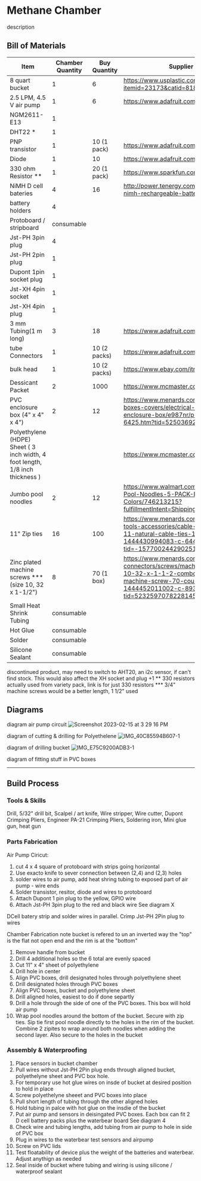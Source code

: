 # Methane Chamber
description
## Bill of Materials

| Item          | Chamber Quantity | Buy Quantity  | Supplier part # / URL   |
| ------------- | ---------------- | ------------- | ------------- |
| 8 quart bucket | 1 | 6  | https://www.usplastic.com/catalog/item.aspx?itemid=23173&catid=818 |
| 2.5 LPM, 4.5 V air pump | 1 | 6 | https://www.adafruit.com/product/4699 |
| NGM2611-E13 | 1 | | |
| DHT22 * | 1 | | |
| PNP transistor | 1 | 10 (1 pack) | https://www.adafruit.com/product/756 |
| Diode | 1 | 10 | https://www.adafruit.com/product/755 | 
| 330 ohm Resistor ** | 1 | 20 (1 pack) | https://www.sparkfun.com/products/14490 |
| NiMH D cell bateries | 4 | 16 | http://power.tenergy.com/tenergy-d-10-000mah-nimh-rechargeable-battery-16pcs/ |
| battery holders | 4 |  | |
| Protoboard / stripboard | consumable | | |
| Jst-PH 3pin plug | 4 | | |
| Jst-PH 2pin plug | 1 | | |
| Dupont 1pin socket plug | 1 | | |
| Jst-XH 4pin socket | 1 | | |
| Jst-XH 4pin plug | 1 | | |
| 3 mm Tubing(1 m long) | 3 | 18 | https://www.adafruit.com/product/4661 |
| tube Connectors | 1 | 10 (2 packs) | https://www.adafruit.com/product/4764 |
| bulk head | 1 | 10 (2 packs) | https://www.ebay.com/itm/325299130979 |
| Dessicant Packet | 2 | 1000 | https://www.mcmaster.com/2189K34/ |
| PVC enclosure box (4" x 4" x 4") | 2 | 12 | https://www.menards.com/main/electrical/electrical-boxes-covers/electrical-boxes/carlon-reg-pvc-enclosure-box/e987nr/p-1444444973425-c-6425.htm?tid=5250369202477893839&ipos=7 |
| Polyethylene (HDPE) Sheet ( 3 inch width, 4 foot length, 1/8 inch thickness ) |  |  | https://www.mcmaster.com/8671K56/ |
| Jumbo pool noodles | 2 | 12 | https://www.walmart.com/ip/Oodles-of-Noodles-Pool-Noodles-5-PACK-Random-Colors/746213215?fulfillmentIntent=Shipping&athbdg=L1600 |
| 11" Zip ties | 16| 100 | https://www.menards.com/main/electrical/electrical-tools-accessories/cable-ties/gardner-bender-reg-11-natural-cable-ties-100-pack/46-210/p-1444430994083-c-6443.htm?tid=-1577002442902513490&ipos=9 |  
| Zinc plated machine screws *** (size 10, 32 x 1-1/2") | 8 | 70 (1 box)| https://www.menards.com/main/hardware/fasteners-connectors/screws/machine-screws/grip-fast-reg-10-32-x-1-1-2-combo-drive-zinc-round-head-machine-screw-70-count/77116520241/p-1444452011002-c-8933.htm?tid=523259707822814569&ipos=7 |
| Small Heat Shrink Tubing| consumable | | |
| Hot Glue | consumable | | |
| Solder | consumable | | |
| Silicone Sealant | consumable | | |
discontinued product, may need to switch to AHT20, an i2c sensor, if can't find stock. This would also affect the XH socket and plug +1
** 330 resistors actually  used from variety pack, link is for just 330 resistors 
*** 3/4" machine screws would be a better length, 1 1/2" used 

## Diagrams
diagram air pump circuit
![Screenshot 2023-02-15 at 3 29 16 PM](https://user-images.githubusercontent.com/103074569/219152341-593cb96a-a043-4425-9710-3bf024a7f128.jpg)

diagram of cutting & drilling for Polyethelene 
![IMG_40C85594B607-1](https://user-images.githubusercontent.com/103074569/219152421-98b87355-d171-4ba4-b86e-77568957aac7.jpeg)

diagram of drilling bucket
![IMG_E75C9200ADB3-1](https://user-images.githubusercontent.com/103074569/219155273-d93df3ff-158f-412d-9075-35c896966eec.jpeg)

diagram of fitting stuff in PVC boxes

-------------------

## Build Process

### Tools & Skills
Drill, 5/32" drill bit, Scalpel / art knife, Wire stripper, Wire cutter, Dupont Crimping Pliers, Engineer PA-21 Crimping Pliers, Soldering iron, Mini glue gun, heat gun

### Parts Fabrication
Air Pump Ciricut:
 1. cut 4 x 4 square of protoboard with strips going horizontal
 2. Use exacto knife to sever connection between (2,4) and (2,3) holes 
 3. solder wires to air pump, add heat shring tubing to exposed part of air pump - wire ends 
 4. Solder transistor, resitor, diode and wires to protoboard 
 5. Attach Dupont 1 pin plug to the yellow, GPIO wire
 6. Attach Jst-PH 3pin plug to the red and black wire
    See diagram  X

DCell batery 
 strip and solder wires in parallel. Crimp Jst-PH 2Pin plug to wires

Chamber Fabrication
note bucket is refered to un an inverted way the "top" is the flat not open end and the rim is at the "bottom" 
 1. Remove handle from bucket
 3. Drill 4 additional holes so the 6 total are evenly spaced 
 4. Cut 11" x 4" sheet of polyethylene 
 5. Drill hole in center
 6. Align PVC boxes, drill designated holes through polyethylene sheet
 7. Drill designated holes through PVC boxes
 8. Align PVC boxes, bucket and polyethylene sheet
 9. Drill aligned holes, easiest to do if done separtly 
 10. Drill a hole through the side of one of the PVC boxes. This box will hold air pump
 11. Wrap pool noodles around the bottom of the bucket. Secure with zip ties.
     Sip tie first pool noodle directly to the holes in the rim of the bucket.
     Combine 2 zipites to wrap around both noodles when adding the second layer. Also secure to the holes in the bucket

### Assembly & Waterproofing
 1. Place sensors in bucket chamber
 2. Pull wires without Jst-PH 2Pin plug ends through aligned bucket, polyethelyne sheet and PVC box hole. 
 3. For temporary use hot glue wires on insde of bucket at desired position to hold in place
 5. Screw polyethelyne sheeet and PVC boxes into place 
 6. Pull short length of tubing through the other aligned holes  
 7. Hold tubing in palce with hot glue on the insdie of the bucket 
 8. Put air pump and sensors in deisingated PVC boxes. Each box can fit 2 D cell battery packs plus the waterbear board
    See diagram 4
 10. Check wire and tubing lengths, add tubing from air pump to hole in side of PVC box 
 11. Plug in wires to the waterbear test sensors and airpump 
 12. Screw on PVC lids 
 13. Test floatability of device plus the weight of the batteries and waterbear. Adjust anythign as needed
 15. Seal inside of bucket where tubing and wiring is using silicone / waterproof sealant
 
